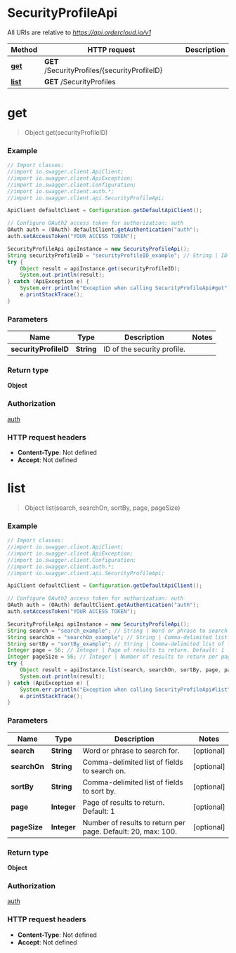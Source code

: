 # SecurityProfileApi

All URIs are relative to *https://api.ordercloud.io/v1*

Method | HTTP request | Description
------------- | ------------- | -------------
[**get**](SecurityProfileApi.md#get) | **GET** /SecurityProfiles/{securityProfileID} | 
[**list**](SecurityProfileApi.md#list) | **GET** /SecurityProfiles | 


<a name="get"></a>
# **get**
> Object get(securityProfileID)



### Example
```java
// Import classes:
//import io.swagger.client.ApiClient;
//import io.swagger.client.ApiException;
//import io.swagger.client.Configuration;
//import io.swagger.client.auth.*;
//import io.swagger.client.api.SecurityProfileApi;

ApiClient defaultClient = Configuration.getDefaultApiClient();

// Configure OAuth2 access token for authorization: auth
OAuth auth = (OAuth) defaultClient.getAuthentication("auth");
auth.setAccessToken("YOUR ACCESS TOKEN");

SecurityProfileApi apiInstance = new SecurityProfileApi();
String securityProfileID = "securityProfileID_example"; // String | ID of the security profile.
try {
    Object result = apiInstance.get(securityProfileID);
    System.out.println(result);
} catch (ApiException e) {
    System.err.println("Exception when calling SecurityProfileApi#get");
    e.printStackTrace();
}
```

### Parameters

Name | Type | Description  | Notes
------------- | ------------- | ------------- | -------------
 **securityProfileID** | **String**| ID of the security profile. |

### Return type

**Object**

### Authorization

[auth](../README.md#auth)

### HTTP request headers

 - **Content-Type**: Not defined
 - **Accept**: Not defined

<a name="list"></a>
# **list**
> Object list(search, searchOn, sortBy, page, pageSize)



### Example
```java
// Import classes:
//import io.swagger.client.ApiClient;
//import io.swagger.client.ApiException;
//import io.swagger.client.Configuration;
//import io.swagger.client.auth.*;
//import io.swagger.client.api.SecurityProfileApi;

ApiClient defaultClient = Configuration.getDefaultApiClient();

// Configure OAuth2 access token for authorization: auth
OAuth auth = (OAuth) defaultClient.getAuthentication("auth");
auth.setAccessToken("YOUR ACCESS TOKEN");

SecurityProfileApi apiInstance = new SecurityProfileApi();
String search = "search_example"; // String | Word or phrase to search for.
String searchOn = "searchOn_example"; // String | Comma-delimited list of fields to search on.
String sortBy = "sortBy_example"; // String | Comma-delimited list of fields to sort by.
Integer page = 56; // Integer | Page of results to return. Default: 1
Integer pageSize = 56; // Integer | Number of results to return per page. Default: 20, max: 100.
try {
    Object result = apiInstance.list(search, searchOn, sortBy, page, pageSize);
    System.out.println(result);
} catch (ApiException e) {
    System.err.println("Exception when calling SecurityProfileApi#list");
    e.printStackTrace();
}
```

### Parameters

Name | Type | Description  | Notes
------------- | ------------- | ------------- | -------------
 **search** | **String**| Word or phrase to search for. | [optional]
 **searchOn** | **String**| Comma-delimited list of fields to search on. | [optional]
 **sortBy** | **String**| Comma-delimited list of fields to sort by. | [optional]
 **page** | **Integer**| Page of results to return. Default: 1 | [optional]
 **pageSize** | **Integer**| Number of results to return per page. Default: 20, max: 100. | [optional]

### Return type

**Object**

### Authorization

[auth](../README.md#auth)

### HTTP request headers

 - **Content-Type**: Not defined
 - **Accept**: Not defined

